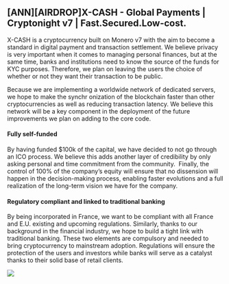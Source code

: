 ## [ANN][AIRDROP]X-CASH - Global Payments | Cryptonight v7 | Fast.Secured.Low-cost. 


X-CASH is a cryptocurrency built on Monero v7 with the aim to become a standard in digital payment and transaction settlement. We believe privacy is very important when it comes to managing personal finances, but at the same time, banks and institutions need to know the source of the funds for KYC purposes. Therefore, we plan on leaving the users the choice of whether or not they want their transaction to be public. 


Because we are implementing a worldwide network of dedicated servers, we hope to make the synchr
onization of the blockchain faster than other cryptocurrencies as well as reducing transaction latency. We believe this network will be a key component in the deployment of the future improvements we plan on adding to the core code.



#### Fully self-funded

By having funded $100k of the capital, we have decided to not go through an ICO process. We believe this adds another layer of credibility by only asking personal and time commitment from the community.  Finally, the control of 100% of the company’s equity will ensure that no dissension will happen in the decision-making process, enabling faster evolutions and a full realization of the long-term vision we have for the company. 


#### Regulatory compliant and linked to traditional banking

By being incorporated in France, we want to be compliant with all France and E.U. existing and upcoming regulations. Similarly, thanks to our background in the financial industry, we hope to build a tight link with traditional banking. These two elements are compulsory and needed to bring cryptocurrency to mainstream adoption. Regulations will ensure the protection of the users and investors while banks will serve as a catalyst thanks to their solid base of retail clients.

![](https://i.imgur.com/7O0MkM9.png)